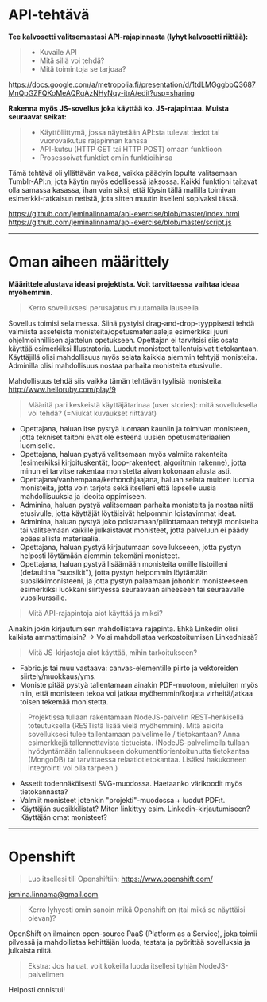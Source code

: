 # API-tehtävä #

**Tee kalvosetti valitsemastasi API-rajapinnasta (lyhyt kalvosetti riittää):**
> * Kuvaile API
> * Mitä sillä voi tehdä?
> * Mitä toimintoja se tarjoaa?

https://docs.google.com/a/metropolia.fi/presentation/d/1tdLMGggbbQ3687MnQpGZFQKoMeAQRqAzNHyNqy-itrA/edit?usp=sharing
  
**Rakenna myös JS-sovellus joka käyttää ko. JS-rajapintaa. Muista seuraavat seikat:**
> * Käyttöliittymä, jossa näytetään API:sta tulevat tiedot tai vuorovaikutus rajapinnan kanssa
> * API-kutsu (HTTP GET tai HTTP POST) omaan funktioon
> * Prosessoivat funktiot omiin funktioihinsa

Tämä tehtävä oli yllättävän vaikea, vaikka päädyin lopulta valitsemaan Tumblr-API:n, jota käytin myös edellisessä jaksossa. Kaikki funktioni taitavat olla samassa kasassa, ihan vain siksi, että löysin tällä mallilla toimivan esimerkki-ratkaisun netistä, jota sitten muutin itselleni sopivaksi tässä.

https://github.com/jeminalinnama/api-exercise/blob/master/index.html
https://github.com/jeminalinnama/api-exercise/blob/master/script.js
  
---

# Oman aiheen määrittely #

**Määrittele alustava ideasi projektista. Voit tarvittaessa vaihtaa ideaa myöhemmin.**

> Kerro sovelluksesi perusajatus muutamalla lauseella

Sovellus toimisi selaimessa. Siinä pystyisi drag-and-drop-tyyppisesti tehdä valmiista asseteista monisteita/opetusmateriaaleja esimerkiksi juuri ohjelmoinnillisen ajattelun opetukseen. Opettajan ei tarvitsisi siis osata käyttää esimerkiksi Illustratoria. Luodut monisteet tallentuisivat tietokantaan. Käyttäjillä olisi mahdollisuus myös selata kaikkia aiemmin tehtyjä monisteita. Adminilla olisi mahdollisuus nostaa parhaita monisteita etusivulle.

Mahdollisuus tehdä siis vaikka tämän tehtävän tyylisiä monisteita: http://www.helloruby.com/play/9

> Määritä pari keskeistä käyttäjätarinaa (user stories): mitä sovelluksella voi tehdä? (=Niukat kuvaukset riittävät)

* Opettajana, haluan itse pystyä luomaan kauniin ja toimivan monisteen, jotta tekniset taitoni eivät ole esteenä uusien opetusmateriaalien luomiselle.
* Opettajana, haluan pystyä valitsemaan myös valmiita rakenteita (esimerkiksi kirjoituskentät, loop-rakenteet, algoritmin rakenne), jotta minun ei tarvitse rakentaa monistetta aivan kokonaan alusta asti.
* Opettajana/vanhempana/kerhonohjaajana, haluan selata muiden luomia monisteita, jotta voin tarjota sekä itselleni että lapselle uusia mahdollisuuksia ja ideoita oppimiseen.
* Adminina, haluan pystyä valitsemaan parhaita monisteita ja nostaa niitä etusivulle, jotta käyttäjät löytäisivät helpommin loistavimmat ideat.
* Adminina, haluan pystyä joko poistamaan/piilottamaan tehtyjä monisteita tai valitsemaan kaikille julkaistavat monisteet, jotta palveluun ei päädy epäasiallista materiaalia.
* Opettajana, haluan pystyä kirjautumaan sovellukseeen, jotta pystyn helposti löytämään aiemmin tekemäni monisteet.
* Opettajana, haluan pystyä lisäämään monisteita omille listoilleni (defaultina "suosikit"), jotta pystyn helpommin löytämään suosikkimonisteeni, ja jotta pystyn palaamaan johonkin monisteeseen esimerkiksi luokkani siirtyessä seuraavaan aiheeseen tai seuraavalle vuosikurssille.

> Mitä API-rajapintoja aiot käyttää ja miksi?

Ainakin jokin kirjautumisen mahdollistava rajapinta. Ehkä Linkedin olisi kaikista ammattimaisin? -> Voisi mahdollistaa verkostoitumisen Linkednissä?

> Mitä JS-kirjastoja aiot käyttää, mihin tarkoitukseen?

* Fabric.js tai muu vastaava: canvas-elementille piirto ja vektoreiden siirtely/muokkaus/yms.
* Moniste pitää pystyä tallentamaan ainakin PDF-muotoon, mieluiten myös niin, että monisteen tekoa voi jatkaa myöhemmin/korjata virheitä/jatkaa toisen tekemää monistetta.

> Projektissa tullaan rakentamaan NodeJS-palvelin REST-henkisellä toteutuksella (RESTistä lisää vielä myöhemmin). 
Mitä asioita sovelluksesi tulee tallentamaan palvelimelle / tietokantaan? Anna esimerkkejä tallennettavista tietueista. 
(NodeJS-palvelimella tullaan hyödyntämään tallennukseen dokumenttiorientoitunutta tietokantaa (MongoDB) tai tarvittaessa relaatiotietokantaa. Lisäksi hakukoneen integrointi voi olla tarpeen.)

* Assetit todennäköisesti SVG-muodossa. Haetaanko värikoodit myös tietokannasta? 
* Valmiit monisteet jotenkin "projekti"-muodossa + luodut PDF:t.
* Käyttäjän suosikkilistat? Miten linkittyy esim. Linkedin-kirjautumiseen? Käyttäjän omat monisteet?

---

# Openshift #

> Luo itsellesi tili Openshiftiin: https://www.openshift.com/

jemina.linnama@gmail.com

> Kerro lyhyesti omin sanoin mikä Openshift on (tai mikä se näyttäisi olevan)?

OpenShift on ilmainen open-source PaaS (Platform as a Service), joka toimii pilvessä ja mahdollistaa kehittäjän luoda, testata ja pyörittää sovelluksia ja julkaista niitä.

> Ekstra: Jos haluat, voit kokeilla luoda itsellesi tyhjän NodeJS-palvelimen

Helposti onnistui!
